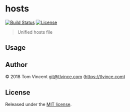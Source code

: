 # hosts

[![Build Status][travis-image]][travis-url]
[![License][license-image]][license-url]

[travis-url]: https://travis-ci.org/tlvince/hosts
[travis-image]: https://img.shields.io/travis/tlvince/hosts.svg
[license-url]: https://opensource.org/licenses/MIT
[license-image]: https://img.shields.io/npm/l/hosts.svg

> Unified hosts file

## Usage


## Author

© 2018 Tom Vincent <git@tlvince.com> (https://tlvince.com)

## License

Released under the [MIT license](http://tlvince.mit-license.org).
